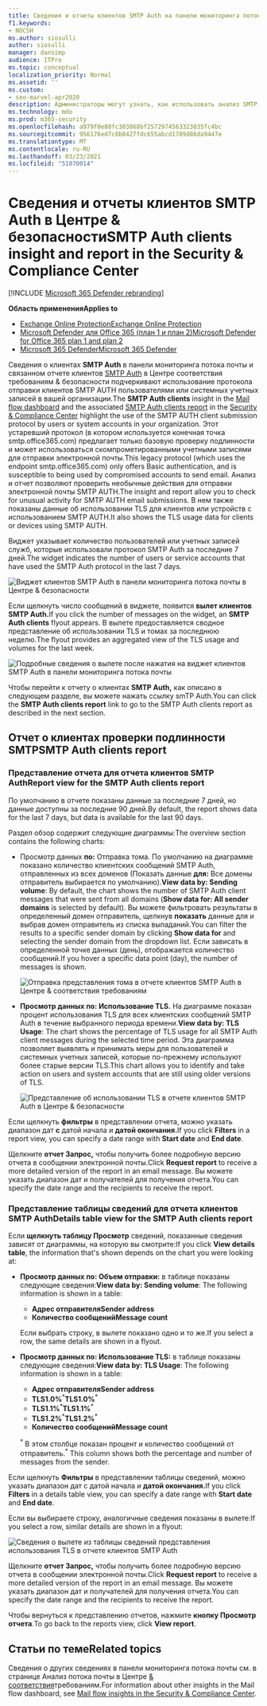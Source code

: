 ```yaml
---
title: Сведения и отчеты клиентов SMTP Auth на панели мониторинга потока почты
f1.keywords:
- NOCSH
ms.author: siosulli
author: siosulli
manager: dansimp
audience: ITPro
ms.topic: conceptual
localization_priority: Normal
ms.assetid: ''
ms.custom:
- seo-marvel-apr2020
description: Администраторы могут узнать, как использовать анализ SMTP Auth и отчет в панели мониторинга потока почты в Центре соответствия требованиям & безопасности для мониторинга отправителей электронной почты в своей организации, которые используют проверку подлинности SMTP (SMTP AUTH) для отправки сообщений электронной почты.
ms.technology: mdo
ms.prod: m365-security
ms.openlocfilehash: a979f0e80fc303868bf2572974563323035fc4bc
ms.sourcegitcommit: 956176ed7c8b8427fdc655abcd1709d86da9447e
ms.translationtype: MT
ms.contentlocale: ru-RU
ms.lasthandoff: 03/23/2021
ms.locfileid: "51070014"
---
```

# <a name="smtp-auth-clients-insight-and-report-in-the-security--compliance-center"></a><span data-ttu-id="79c3b-103">Сведения и отчеты клиентов SMTP Auth в Центре & безопасности</span><span class="sxs-lookup"><span data-stu-id="79c3b-103">SMTP Auth clients insight and report in the Security & Compliance Center</span></span>

[!INCLUDE [Microsoft 365 Defender rebranding](../includes/microsoft-defender-for-office.md)]

<span data-ttu-id="79c3b-104">**Область применения**</span><span class="sxs-lookup"><span data-stu-id="79c3b-104">**Applies to**</span></span>
- [<span data-ttu-id="79c3b-105">Exchange Online Protection</span><span class="sxs-lookup"><span data-stu-id="79c3b-105">Exchange Online Protection</span></span>](exchange-online-protection-overview.md)
- [<span data-ttu-id="79c3b-106">Microsoft Defender для Office 365 (план 1 и план 2)</span><span class="sxs-lookup"><span data-stu-id="79c3b-106">Microsoft Defender for Office 365 plan 1 and plan 2</span></span>](defender-for-office-365.md)
- [<span data-ttu-id="79c3b-107">Microsoft 365 Defender</span><span class="sxs-lookup"><span data-stu-id="79c3b-107">Microsoft 365 Defender</span></span>](../defender/microsoft-365-defender.md)

<span data-ttu-id="79c3b-108">Сведения о клиентах **SMTP Auth** в панели мониторинга потока почты [](https://protection.office.com) и связанном отчете клиентов [](mail-flow-insights-v2.md) [SMTP Auth](#smtp-auth-clients-report) в Центре соответствия требованиям & безопасности подчеркивают использование протокола отправки клиентов SMTP AUTH пользователями или системных учетных записей в вашей организации.</span><span class="sxs-lookup"><span data-stu-id="79c3b-108">The **SMTP Auth clients** insight in the [Mail flow dashboard](mail-flow-insights-v2.md) and the associated [SMTP Auth clients report](#smtp-auth-clients-report) in the [Security & Compliance Center](https://protection.office.com) highlight the use of the SMTP AUTH client submission protocol by users or system accounts in your organization.</span></span> <span data-ttu-id="79c3b-109">Этот устаревший протокол (в котором используется конечная точка smtp.office365.com) предлагает только базовую проверку подлинности и может использоваться скомпрометированными учетными записями для отправки электронной почты.</span><span class="sxs-lookup"><span data-stu-id="79c3b-109">This legacy protocol (which uses the endpoint smtp.office365.com) only offers Basic authentication, and is susceptible to being used by compromised accounts to send email.</span></span> <span data-ttu-id="79c3b-110">Анализ и отчет позволяют проверить необычные действия для отправки электронной почты SMTP AUTH.</span><span class="sxs-lookup"><span data-stu-id="79c3b-110">The insight and report allow you to check for unusual activity for SMTP AUTH email submissions.</span></span> <span data-ttu-id="79c3b-111">В нем также показаны данные об использовании TLS для клиентов или устройств с использованием SMTP AUTH.</span><span class="sxs-lookup"><span data-stu-id="79c3b-111">It also shows the TLS usage data for clients or devices using SMTP AUTH.</span></span>

<span data-ttu-id="79c3b-112">Виджет указывает количество пользователей или учетных записей служб, которые использовали протокол SMTP Auth за последние 7 дней.</span><span class="sxs-lookup"><span data-stu-id="79c3b-112">The widget indicates the number of users or service accounts that have used the SMTP Auth protocol in the last 7 days.</span></span>

![Виджет клиентов SMTP Auth в панели мониторинга потока почты в Центре & безопасности](../../media/mfi-smtp-auth-clients-report-widget.png)

<span data-ttu-id="79c3b-114">Если щелкнуть число сообщений в виджете, появится **вылет клиентов SMTP Auth.**</span><span class="sxs-lookup"><span data-stu-id="79c3b-114">If you click the number of messages on the widget, an **SMTP Auth clients** flyout appears.</span></span> <span data-ttu-id="79c3b-115">В вылете предоставляется сводное представление об использовании TLS и томах за последнюю неделю.</span><span class="sxs-lookup"><span data-stu-id="79c3b-115">The flyout provides an aggregated view of the TLS usage and volumes for the last week.</span></span>

![Подробные сведения о вылете после нажатия на виджет клиентов SMTP Auth в панели мониторинга потока почты](../../media/mfi-smtp-auth-clients-report-details.png)

<span data-ttu-id="79c3b-117">Чтобы перейти к отчету о клиентах **SMTP Auth,** как описано в следующем разделе, вы можете нажать ссылку smTP Auth.</span><span class="sxs-lookup"><span data-stu-id="79c3b-117">You can click the **SMTP Auth clients report** link to go to the SMTP Auth clients report as described in the next section.</span></span>

## <a name="smtp-auth-clients-report"></a><span data-ttu-id="79c3b-118">Отчет о клиентах проверки подлинности SMTP</span><span class="sxs-lookup"><span data-stu-id="79c3b-118">SMTP Auth clients report</span></span>

### <a name="report-view-for-the-smtp-auth-clients-report"></a><span data-ttu-id="79c3b-119">Представление отчета для отчета клиентов SMTP Auth</span><span class="sxs-lookup"><span data-stu-id="79c3b-119">Report view for the SMTP Auth clients report</span></span>

<span data-ttu-id="79c3b-120">По умолчанию в отчете показаны данные за последние 7 дней, но данные доступны за последние 90 дней.</span><span class="sxs-lookup"><span data-stu-id="79c3b-120">By default, the report shows data for the last 7 days, but data is available for the last 90 days.</span></span>

<span data-ttu-id="79c3b-121">Раздел обзор содержит следующие диаграммы:</span><span class="sxs-lookup"><span data-stu-id="79c3b-121">The overview section contains the following charts:</span></span>

- <span data-ttu-id="79c3b-122">Просмотр данных **по:** Отправка тома. По умолчанию на диаграмме показано количество клиентских сообщений SMTP Auth, отправленных из всех доменов (Показать данные **для:** Все домены отправитель выбирается по умолчанию).</span><span class="sxs-lookup"><span data-stu-id="79c3b-122">**View data by: Sending volume**: By default, the chart shows the number of SMTP Auth client messages that were sent from all domains (**Show data for: All sender domains** is selected by default).</span></span> <span data-ttu-id="79c3b-123">Вы можете фильтровать результаты в определенный домен отправитель, щелкнув **показать** данные для и выбрав домен отправитель из списка выпаданий.</span><span class="sxs-lookup"><span data-stu-id="79c3b-123">You can filter the results to a specific sender domain by clicking **Show data for** and selecting the sender domain from the dropdown list.</span></span> <span data-ttu-id="79c3b-124">Если зависать в определенной точке данных (день), отображается количество сообщений.</span><span class="sxs-lookup"><span data-stu-id="79c3b-124">If you hover a specific data point (day), the number of messages is shown.</span></span>

  ![Отправка представления тома в отчете клиентов SMTP Auth в Центре & соответствия требованиям](../../media/mfi-smtp-auth-clients-report-sending-volume-view.png)

- <span data-ttu-id="79c3b-126">**Просмотр данных по: Использование TLS.** На диаграмме показан процент использования TLS для всех клиентских сообщений SMTP Auth в течение выбранного периода времени.</span><span class="sxs-lookup"><span data-stu-id="79c3b-126">**View data by: TLS Usage**: The chart shows the percentage of TLS usage for all SMTP Auth client messages during the selected time period.</span></span> <span data-ttu-id="79c3b-127">Эта диаграмма позволяет выявлять и принимать меры для пользователей и системных учетных записей, которые по-прежнему используют более старые версии TLS.</span><span class="sxs-lookup"><span data-stu-id="79c3b-127">This chart allows you to identify and take action on users and system accounts that are still using older versions of TLS.</span></span>

  ![Представление об использовании TLS в отчете клиентов SMTP Auth в Центре & безопасности](../../media/mfi-smtp-auth-clients-report-tls-usage-view.png)

<span data-ttu-id="79c3b-129">Если щелкнуть **фильтры** в представлении отчета, можно указать диапазон дат **с** датой начала и **датой окончания.**</span><span class="sxs-lookup"><span data-stu-id="79c3b-129">If you click **Filters** in a report view, you can specify a date range with **Start date** and **End date**.</span></span>

<span data-ttu-id="79c3b-130">Щелкните **отчет Запрос,** чтобы получить более подробную версию отчета в сообщении электронной почты.</span><span class="sxs-lookup"><span data-stu-id="79c3b-130">Click **Request report** to receive a more detailed version of the report in an email message.</span></span> <span data-ttu-id="79c3b-131">Вы можете указать диапазон дат и получателей для получения отчета.</span><span class="sxs-lookup"><span data-stu-id="79c3b-131">You can specify the date range and the recipients to receive the report.</span></span>

### <a name="details-table-view-for-the-smtp-auth-clients-report"></a><span data-ttu-id="79c3b-132">Представление таблицы сведений для отчета клиентов SMTP Auth</span><span class="sxs-lookup"><span data-stu-id="79c3b-132">Details table view for the SMTP Auth clients report</span></span>

<span data-ttu-id="79c3b-133">Если **щелкнуть таблицу Просмотр** сведений, показанные сведения зависят от диаграммы, на которую вы смотрите:</span><span class="sxs-lookup"><span data-stu-id="79c3b-133">If you click **View details table**, the information that's shown depends on the chart you were looking at:</span></span>

- <span data-ttu-id="79c3b-134">**Просмотр данных по: Объем отправки:** в таблице показаны следующие сведения:</span><span class="sxs-lookup"><span data-stu-id="79c3b-134">**View data by: Sending volume**: The following information is shown in a table:</span></span>

  - <span data-ttu-id="79c3b-135">**Адрес отправителя**</span><span class="sxs-lookup"><span data-stu-id="79c3b-135">**Sender address**</span></span>
  - <span data-ttu-id="79c3b-136">**Количество сообщений**</span><span class="sxs-lookup"><span data-stu-id="79c3b-136">**Message count**</span></span>

  <span data-ttu-id="79c3b-137">Если выбрать строку, в вылете показано одно и то же.</span><span class="sxs-lookup"><span data-stu-id="79c3b-137">If you select a row, the same details are shown in a flyout.</span></span>

- <span data-ttu-id="79c3b-138">**Просмотр данных по: Использование TLS:** в таблице показаны следующие сведения:</span><span class="sxs-lookup"><span data-stu-id="79c3b-138">**View data by: TLS Usage**: The following information is shown in a table:</span></span>

  - <span data-ttu-id="79c3b-139">**Адрес отправителя**</span><span class="sxs-lookup"><span data-stu-id="79c3b-139">**Sender address**</span></span>
  - <span data-ttu-id="79c3b-140">**TLS1.0%**<sup>\*</sup></span><span class="sxs-lookup"><span data-stu-id="79c3b-140">**TLS1.0%**<sup>\*</sup></span></span>
  - <span data-ttu-id="79c3b-141">**TLS1.1%**<sup>\*</sup></span><span class="sxs-lookup"><span data-stu-id="79c3b-141">**TLS1.1%**<sup>\*</sup></span></span>
  - <span data-ttu-id="79c3b-142">**TLS1.2%**<sup>\*</sup></span><span class="sxs-lookup"><span data-stu-id="79c3b-142">**TLS1.2%**<sup>\*</sup></span></span>
  - <span data-ttu-id="79c3b-143">**Количество сообщений**</span><span class="sxs-lookup"><span data-stu-id="79c3b-143">**Message count**</span></span>

  <span data-ttu-id="79c3b-144"><sup>\*</sup> В этом столбце показан процент и количество сообщений от отправитель.</span><span class="sxs-lookup"><span data-stu-id="79c3b-144"><sup>\*</sup> This column shows both the percentage and number of messages from the sender.</span></span>

<span data-ttu-id="79c3b-145">Если щелкнуть **Фильтры** в представлении таблицы сведений, можно указать диапазон дат с датой начала и  **датой окончания.**</span><span class="sxs-lookup"><span data-stu-id="79c3b-145">If you click **Filters** in a details table view, you can specify a date range with **Start date** and **End date**.</span></span>

<span data-ttu-id="79c3b-146">Если вы выбираете строку, аналогичные сведения показаны в вылете:</span><span class="sxs-lookup"><span data-stu-id="79c3b-146">If you select a row, similar details are shown in a flyout:</span></span>

![Сведения о вылете из таблицы сведений представления использования TLS в отчете клиентов SMTP Auth](../../media/mfi-smtp-auth-clients-report-tls-usage-view-view-details-table-details.png)

<span data-ttu-id="79c3b-148">Щелкните **отчет Запрос,** чтобы получить более подробную версию отчета в сообщении электронной почты.</span><span class="sxs-lookup"><span data-stu-id="79c3b-148">Click **Request report** to receive a more detailed version of the report in an email message.</span></span> <span data-ttu-id="79c3b-149">Вы можете указать диапазон дат и получателей для получения отчета.</span><span class="sxs-lookup"><span data-stu-id="79c3b-149">You can specify the date range and the recipients to receive the report.</span></span>

<span data-ttu-id="79c3b-150">Чтобы вернуться к представлению отчетов, нажмите **кнопку Просмотр отчета**.</span><span class="sxs-lookup"><span data-stu-id="79c3b-150">To go back to the reports view, click **View report**.</span></span>

## <a name="related-topics"></a><span data-ttu-id="79c3b-151">Статьи по теме</span><span class="sxs-lookup"><span data-stu-id="79c3b-151">Related topics</span></span>

<span data-ttu-id="79c3b-152">Сведения о других сведениях в панели мониторинга потока почты см. в странице Анализ потока почты в Центре [& соответствия](mail-flow-insights-v2.md)требованиям.</span><span class="sxs-lookup"><span data-stu-id="79c3b-152">For information about other insights in the Mail flow dashboard, see [Mail flow insights in the Security & Compliance Center](mail-flow-insights-v2.md).</span></span>
